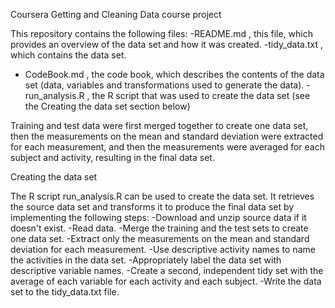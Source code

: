 Coursera Getting and Cleaning Data course project

This repository contains the following files:
-README.md , this file, which provides an overview of the data set and how it was created.
-tidy_data.txt , which contains the data set.
- CodeBook.md , the code book, which describes the contents of the data set (data, variables and transformations used to generate the data).
-run_analysis.R , the R script that was used to create the data set (see the Creating the data set section below)

Training and test data were first merged together to create one data set, then the measurements on the mean and standard deviation were extracted for each measurement, and then the measurements were averaged for each subject and activity, resulting in the final data set.

Creating the data set 

The R script  run_analysis.R  can be used to create the data set. It retrieves the source data set and transforms it to produce the final data set by implementing the following steps:
-Download and unzip source data if it doesn't exist.
-Read data.
-Merge the training and the test sets to create one data set.
-Extract only the measurements on the mean and standard deviation for each measurement.
-Use descriptive activity names to name the activities in the data set.
-Appropriately label the data set with descriptive variable names.
-Create a second, independent tidy set with the average of each variable for each activity and each subject.
-Write the data set to the  tidy_data.txt  file.

